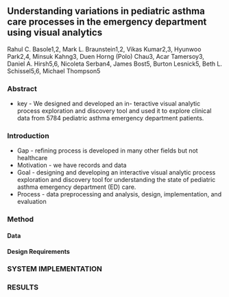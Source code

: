 ## Understanding variations in pediatric asthma care processes in the emergency department using visual analytics 
Rahul C. Basole1,2, Mark L. Braunstein1,2, Vikas Kumar2,3, Hyunwoo Park2,4,
Minsuk Kahng3, Duen Horng (Polo) Chau3, Acar Tamersoy3, Daniel A. Hirsh5,6, Nicoleta Serban4, James Bost5, Burton Lesnick5, Beth L. Schissel5,6, Michael Thompson5

### Abstract
* key - We designed and developed an in- teractive visual analytic process exploration and discovery tool and used it to explore clinical data from 5784 pediatric asthma emergency department patients. 

### Introduction
* Gap - refining process is developed in many other fields but not healthcare
* Motivation - we have records and data
* Goal - designing and developing an interactive visual analytic process exploration and discovery tool for understanding the state of pediatric asthma emergency department (ED) care. 
* Process - data preprocessing and analysis, design, implementation, and evaluation

### Method
#### Data
#### Design Requirements


### SYSTEM IMPLEMENTATION
### RESULTS

